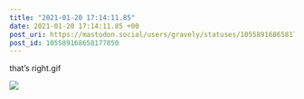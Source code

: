 ```yaml
---
title: "2021-01-20 17:14:11.85"
date: 2021-01-20 17:14:11.85 +00
post_uri: https://mastodon.social/users/gravely/statuses/105589168658177850
post_id: 105589168658177850
---
```

that’s right.gif


![](/images/105589168612215159.png)

